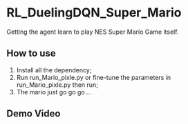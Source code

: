 # RL_DuelingDQN_Super_Mario
Getting the agent learn to play NES Super Mario Game itself.

## How to use
1. Install all the dependency;
2. Run run_Mario_pixle.py or fine-tune the parameters in run_Mario_pixle.py then run;
3. The mario just go go go ...


## Demo Video
[Download]: https://raw.githubusercontent.com/oxenoxeno/RL_DuelingDQN_Super_Mario/master/超级玛丽通过Level-1.mp4
